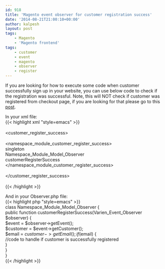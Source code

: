 ```yaml
---
id: 918
title: 'Magento event observer for customer registration success'
date: '2014-08-21T21:00:10+00:00'
author: kalpesh
layout: post
tags:
    - Magento
    - 'Magento frontend'
tags:
    - customer
    - event
    - magento
    - observer
    - register
---
```


If you are looking for how to execute some code when customer successfully sign up in your website, you can use below code to check if the registration was successful. Note, this will NOT check if customer was registered from checkout page, if you are looking for that please go to this [post](http://ka.lpe.sh/2014/08/21/magento-check-customer-registered-checkout-page/).

In your xml file:  
{{< highlight xml "style=emacs" >}}  
<events>  
 <customer_register_success>  
 <observers>  
 <namespace_module_customer_register_success>  
 <type>singleton</type>  
 <class>Namespace_Module_Model_Observer</class>  
 <method>customerRegisterSuccess</method>  
 </namespace_module_customer_register_success>  
 </observers>  
 </customer_register_success>  
</events>  
{{< /highlight >}}

And in your Observer.php file:  
{{< highlight php "style=emacs" >}}  
class Namespace_Module_Model_Observer {  
 public function customerRegisterSuccess(Varien_Event_Observer $observer) {  
 $event = $observer->getEvent();  
 $customer = $event->getCustomer();  
 $email = $customer->getEmail();  
 if($email) {  
 //code to handle if customer is successfully registered  
 }  
 }  
}  
{{< /highlight >}}